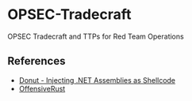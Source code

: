 # OPSEC-Tradecraft
OPSEC Tradecraft and TTPs for Red Team Operations

## References
- [Donut - Injecting .NET Assemblies as Shellcode](https://thewover.github.io/Introducing-Donut/)
- [OffensiveRust](https://github.com/trickster0/OffensiveRust)
